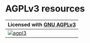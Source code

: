 # AGPLv3 resources


| **Licensed with [GNU AGPLv3](https://github.com/iacchus/agplv3-resources/blob/master/LICENSE/LICENSE)** |
| ----------------- |
| [![agpl3](htps://github.com/iacchus/agplv3-resources/raw/master/LICENSE/agplv3-155x51.png)](https://github.com/iacchus/agplv3-resources/blob/master/LICENSE/LICENSE) |
